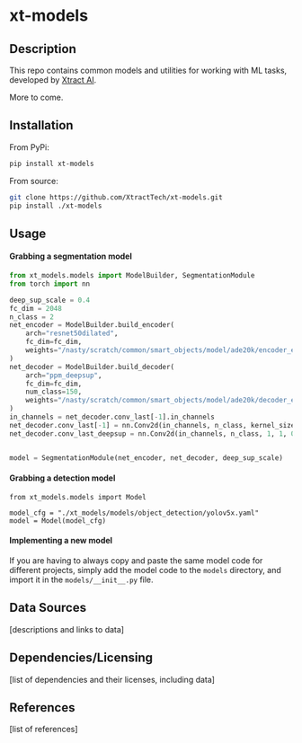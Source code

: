 # xt-models
  
## Description

This repo contains common models and utilities for working with ML tasks, developed by [Xtract AI](https://xtract.ai/).



More to come.

## Installation
From PyPi:
```bash
pip install xt-models
```

From source:
```bash
git clone https://github.com/XtractTech/xt-models.git
pip install ./xt-models
```

## Usage


#### Grabbing a segmentation model

```python
from xt_models.models import ModelBuilder, SegmentationModule
from torch import nn

deep_sup_scale = 0.4
fc_dim = 2048
n_class = 2
net_encoder = ModelBuilder.build_encoder(
    arch="resnet50dilated",
    fc_dim=fc_dim,
    weights="/nasty/scratch/common/smart_objects/model/ade20k/encoder_epoch_20.pth"
)
net_decoder = ModelBuilder.build_decoder(
    arch="ppm_deepsup",
    fc_dim=fc_dim,
    num_class=150,
    weights="/nasty/scratch/common/smart_objects/model/ade20k/decoder_epoch_20.pth"
)
in_channels = net_decoder.conv_last[-1].in_channels
net_decoder.conv_last[-1] = nn.Conv2d(in_channels, n_class, kernel_size=(1, 1), stride=(1, 1))
net_decoder.conv_last_deepsup = nn.Conv2d(in_channels, n_class, 1, 1, 0)


model = SegmentationModule(net_encoder, net_decoder, deep_sup_scale)
```

#### Grabbing a detection model

```
from xt_models.models import Model

model_cfg = "./xt_models/models/object_detection/yolov5x.yaml"
model = Model(model_cfg)
```
#### Implementing a new model

If you are having to always copy and paste the same model code for different projects, simply add the model code to the `models` directory, and import it in the `models/__init__.py` file.

## Data Sources

[descriptions and links to data]
  
## Dependencies/Licensing

[list of dependencies and their licenses, including data]

## References

[list of references]
